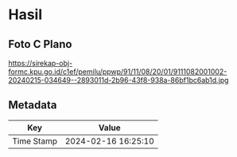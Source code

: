 # Hasil

## Foto C Plano

https://sirekap-obj-formc.kpu.go.id/c1ef/pemilu/ppwp/91/11/08/20/01/9111082001002-20240215-034649--2893011d-2b96-43f8-938a-86bf1bc6ab1d.jpg


## Metadata

| Key        | Value               |
| ---------- | ------------------- |
| Time Stamp | 2024-02-16 16:25:10 |



